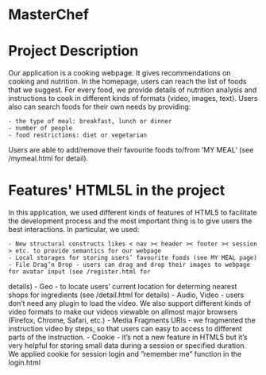 # MasterChef

Project Description
======
Our application is a cooking webpage. It gives recommendations on cooking and nutrition. In the homepage, users can reach the list of foods that we suggest. For every food, we provide details of nutrition analysis and instructions to cook in different kinds of formats (video, images, text). Users also can search foods for their own needs by providing:

	- the type of meal: breakfast, lunch or dinner
	- number of people
	- food restrictions: diet or vegetarian
Users are able to add/remove their favourite foods to/from ’MY MEAL’ (see /mymeal.html for detail).


Features' HTML5L in the project
======
In this application, we used different kinds of features of HTML5 to facilitate the development process and the most important thing is to give users the best interactions. In particular, we used:

	- New structural constructs likes < nav >< header >< footer >< session > etc. to provide semantics for our webpage
	- Local storages for storing users’ favourite foods (see MY MEAL page)
	- File Drag’n Drop - users can drag and drop their images to webpage for avatar input (see /register.html for
details)
	- Geo - to locate users’ current location for determing nearest shops for ingredients (see /detail.html for details)
	- Audio, Video - users don’t need any plugin to load the video. We also support different kinds of video formats to make our videos viewable on allmost major browsers (Firefox, Chrome, Safari, etc.)
	- Media Fragments URIs - we fragmented the instruction video by steps, so that users can easy to access to different parts of the instruction.
	- Cookie - it’s not a new feature in HTML5 but it’s very helpful for storing small data during a session or specified duration. We applied cookie for session login and ”remember me” function in the login.html
</itemize>
